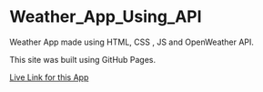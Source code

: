 # Weather_App_Using_API
Weather App made using HTML, CSS , JS and OpenWeather API.

This site was built using GitHub Pages.

[Live Link for this App](https://sudhe-er.github.io/Weather_App_Using_API/)
